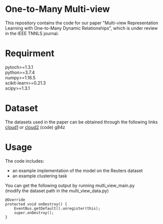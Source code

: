 One-to-Many Multi-view
=
This repository contains the code for our paper "Multi-view Representation Learning with One-to-Many Dynamic Relationships", which is under review in the IEEE TNNLS journal.

Requirment
=
pytoch>=1.3.1  
python>=3.7.4  
numpy>=1.16.5  
scikit-learn>=0.21.3  
scipy>=1.3.1  

Dataset
=
The datasets used in the paper can be obtained through the following links [cloud1](https://www.baidu.com/) or  [cloud2](https://pan.baidu.com/s/1a1BVH26zIcer_Qa8f-BbrA?pwd=g84z) (code) g84z

Usage
=
The code includes:  
* an example implementation of the model on the Reuters dataset
* an example clustering task  

You can get the following output by running multi_view_main.py  
(modify the dataset path in the multi_view_data.py)




```
@Override
protected void onDestroy() {
    EventBus.getDefault().unregister(this);
    super.onDestroy();
}
```
